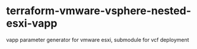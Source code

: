 # terraform-vmware-vsphere-nested-esxi-vapp
vapp parameter generator for vmware esxi, submodule for vcf deployment
